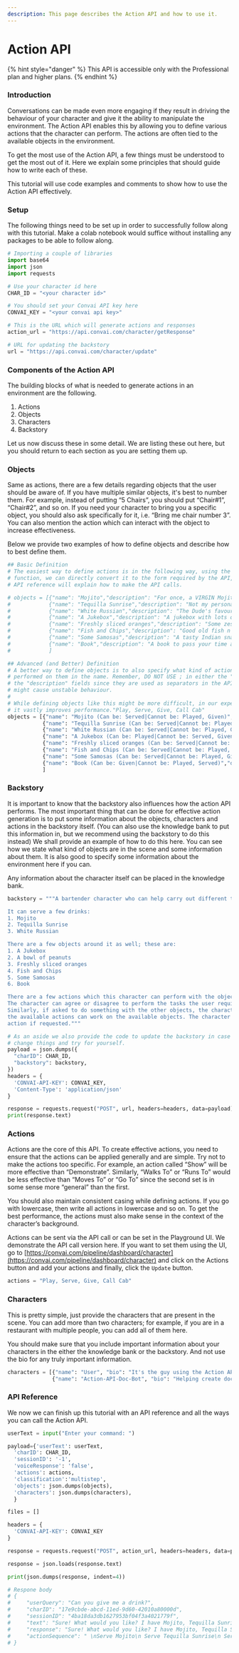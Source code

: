 ```yaml
---
description: This page describes the Action API and how to use it.
---
```


# Action API

{% hint style="danger" %}
This API is accessible only with the Professional plan and higher plans.
{% endhint %}

### Introduction

Conversations can be made even more engaging if they result in driving the behaviour of your character and give it the ability to manipulate the environment. The Action API enables this by allowing you to define various actions that the character can perform. The actions are often tied to the available objects in the environment.&#x20;

To get the most use of the Action API, a few things must be understood to get the most out of it. Here we explain some principles that should guide how to write each of these.

This tutorial will use code examples and comments to show how to use the Action API effectively.

### Setup

The following things need to be set up in order to successfully follow along with this tutorial. Make a colab notebook would suffice without installing any packages to be able to follow along.

```python
# Importing a couple of libraries
import base64
import json
import requests

# Use your character id here
CHAR_ID = "<your character id>"

# You should set your Convai API key here
CONVAI_KEY = "<your convai api key>"

# This is the URL which will generate actions and responses
action_url = "https://api.convai.com/character/getResponse"

# URL for updating the backstory
url = "https://api.convai.com/character/update"
```

### Components of the Action API

The building blocks of what is needed to generate actions in an environment are the following.

1. Actions
2. Objects
3. Characters
4. Backstory

Let us now discuss these in some detail. We are listing these out here, but you should return to each section as you are setting them up.

### Objects

Same as actions, there are a few details regarding objects that the user should be aware of. If you have multiple similar objects, it's best to number them. For example, instead of putting “5 Chairs”, you should put “Chair#1”, “Chair#2”, and so on. If you need your character to bring you a specific object, you should also ask specifically for it, i.e. “Bring me chair number 3”. You can also mention the action which can interact with the object to increase effectiveness.

Below we provide two examples of how to define objects and describe how to best define them.

```python
## Basic Definition
# The easiest way to define actions is in the following way, using the convert()
# function, we can directly convert it to the form required by the API, the 
# API reference will explain how to make the API calls.

# objects = [{"name": "Mojito","description": "For once, a VIRGIN Mojito."},
#            {"name": "Tequilla Sunrise","description": "Not my personal favourite."},
#            {"name": "White Russian","description": "The Dude's favourite drink."},
#            {"name": "A Jukebox","description": "A jukebox with lots of songs."},
#            {"name": "Freshly sliced oranges","description": "Some zesty oranges to freshen you up."},
#            {"name": "Fish and Chips","description": "Good old fish n' chips."},
#            {"name": "Some Samosas","description": "A tasty Indian snack."},
#            {"name": "Book","description": "A book to pass your time as you enjoy your meal."},
#            ]

## Advanced (and Better) Definition
# A better way to define objects is to also specify what kind of actions can be 
# performed on them in the name. Remember, DO NOT USE ; in either the "name" or 
# the "description" fields since they are used as separators in the API call and
# might cause unstable behaviour.
#
# While defining objects like this might be more difficult, in our experience 
# it vastly improves performance."Play, Serve, Give, Call Cab"
objects = [{"name": "Mojito (Can be: Served|Cannot be: Played, Given)","description": "For once, a VIRGIN Mojito."},
           {"name": "Tequilla Sunrise (Can be: Served|Cannot be: Played, Given)","description": "Not my personal favourite."},
           {"name": "White Russian (Can be: Served|Cannot be: Played, Given)","description": "The Dude's favourite drink."},
           {"name": "A Jukebox (Can be: Played|Cannot be: Served, Given)","description": "A jukebox with lots of songs."},
           {"name": "Freshly sliced oranges (Can be: Served|Cannot be: Played, Given)","description": "Some zesty oranges to freshen you up."},
           {"name": "Fish and Chips (Can be: Served|Cannot be: Played, Given)","description": "Good old fish n' chips."},
           {"name": "Some Samosas (Can be: Served|Cannot be: Played, Given)","description": "A tasty Indian snack."},
           {"name": "Book (Can be: Given|Cannot be: Played, Served)","description": "A book to pass your time as you enjoy your meal."},
           ]
```

### Backstory

It is important to know that the backstory also influences how the action API performs. The most important thing that can be done for effective action generation is to put some information about the objects, characters and actions in the backstory itself. (You can also use the knowledge bank to put this information in, but we recommend using the backstory to do this instead) We shall provide an example of how to do this here. You can see how we state what kind of objects are in the scene and some information about them. It is also good to specify some information about the environment here if you can.

Any information about the character itself can be placed in the knowledge bank.

```python
backstory = """A bartender character who can help carry out different tasks. 

It can serve a few drinks:
1. Mojito
2. Tequilla Sunrise
3. White Russian

There are a few objects around it as well; these are:
1. A Jukebox
2. A bowl of peanuts
3. Freshly sliced oranges
4. Fish and Chips
5. Some Samosas
6. Book

There are a few actions which this character can perform with the objects listed above. 
The character can agree or disagree to perform the tasks the user requires. 
Similarly, if asked to do something with the other objects, the character can only do them if 
the available actions can work on the available objects. The character can also perform the Call Cab
action if requested."""

# As an aside we also provide the code to update the backstory in case you want
# change things and try for yourself.
payload = json.dumps({
  "charID": CHAR_ID,
  "backstory": backstory,
})
headers = {
  'CONVAI-API-KEY': CONVAI_KEY,
  'Content-Type': 'application/json'
}

response = requests.request("POST", url, headers=headers, data=payload)
print(response.text)

```

### Actions

Actions are the core of this API. To create effective actions, you need to ensure that the actions can be applied generally and are simple. Try not to make the actions too specific. For example, an action called “Show” will be more effective than “Demonstrate”. Similarly, “Walks To” or “Runs To” would be less effective than “Moves To” or “Go To” since the second set is in some sense more “general” than the first.

You should also maintain consistent casing while defining actions. If you go with lowercase, then write all actions in lowercase and so on. To get the best performance, the actions must also make sense in the context of the character’s background.

Actions can be sent via the API call or can be set in the Playground UI. We demonstrate the API call version here. If you want to set them using the UI, go to [https://convai.com/pipeline/dashboard/character](https://convai.com/pipeline/dashboard/character) and click on the Actions button and add your actions and finally, click the `Update` button.

```python
actions = "Play, Serve, Give, Call Cab"
```

### Characters

This is pretty simple, just provide the characters that are present in the scene. You can add more than two characters; for example, if you are in a restaurant with multiple people, you can add all of them here.

You should make sure that you include important information about your characters in the either the knowledge bank or the backstory. And not use the bio for any truly important information.

```python
characters = [{"name": "User", "bio": "It's the guy using the Action API."},
              {"name": "Action-API-Doc-Bot", "bio": "Helping create docs here at Convai."},]
```

### API Reference

We now we can finish up this tutorial with an API reference and all the ways you can call the Action API.

```python
userText = input("Enter your command: ")

payload={'userText': userText,
  'charID': CHAR_ID,
  'sessionID': '-1',
  'voiceResponse': 'false',
  'actions': actions,
  'classification':'multistep', 
  'objects': json.dumps(objects),
  'characters': json.dumps(characters),
  }

files = []

headers = {
  'CONVAI-API-KEY': CONVAI_KEY 
}

response = requests.request("POST", action_url, headers=headers, data=payload, files=files)

response = json.loads(response.text)

print(json.dumps(response, indent=4))

# Respone body
# {
#     "userQuery": "Can you give me a drink?",
#     "charID": "17e9cbde-abcd-11ed-9d60-42010a80000d",
#     "sessionID": "4ba18da3db1627953bf04f3a4021779f",
#     "text": "Sure! What would you like? I have Mojito, Tequilla Sunrise, and White Russian available.",
#     "response": "Sure! What would you like? I have Mojito, Tequilla Sunrise, and White Russian available.",
#     "actionSequence": " \nServe Mojito\n Serve Tequilla Sunrise\n Serve White Russian"
# }
```

